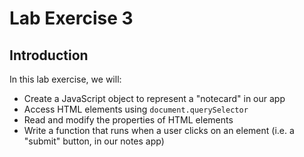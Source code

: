 # Lab Exercise 3

## Introduction

In this lab exercise, we will:
- Create a JavaScript object to represent a "notecard" in our app
- Access HTML elements using `document.querySelector`
- Read and modify the properties of HTML elements
- Write a function that runs when a user clicks on an element (i.e. a "submit" button, in our notes app)